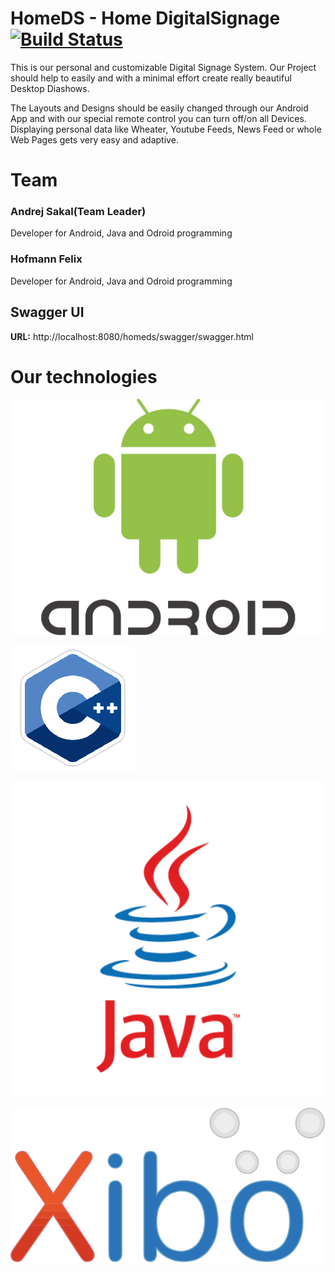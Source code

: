 # HomeDS - Home DigitalSignage [![Build Status](http://vm59.htl-leonding.ac.at:9090/job/HomeDsSystems_Backend/badge/icon)](http://vm59.htl-leonding.ac.at:9090/job/HomeDsSystems_Backend)

This is our personal and customizable Digital Signage System. Our Project should help to easily and with a minimal effort create really beautiful Desktop Diashows.

The Layouts and Designs should be easily changed through our Android App and with our special remote control you can turn off/on all Devices. Displaying personal data like Wheater, Youtube Feeds, News Feed or whole Web Pages gets very easy and adaptive.

# Team

### Andrej Sakal(Team Leader)
Developer for Android, Java and Odroid programming

### Hofmann Felix
Developer for Android, Java and Odroid programming

## Swagger UI
**URL:** http://localhost:8080/homeds/swagger/swagger.html


# Our technologies

![android](./Pictures/android.jpg)

![cpp](./Pictures/cpp.png)

![java](./Pictures/java.webp)

![xibo](./Pictures/xibo.svg)



